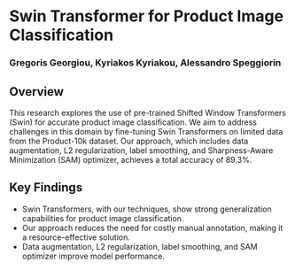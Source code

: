 # Swin Transformer for Product Image Classification
### Gregoris Georgiou, Kyriakos Kyriakou, Alessandro Speggiorin

## Overview

This research explores the use of pre-trained Shifted Window Transformers (Swin) for accurate product image classification. We aim to address challenges in this domain by fine-tuning Swin Transformers on limited data from the Product-10k dataset. Our approach, which includes data augmentation, L2 regularization, label smoothing, and Sharpness-Aware Minimization (SAM) optimizer, achieves a total accuracy of 89.3%.

## Key Findings

- Swin Transformers, with our techniques, show strong generalization capabilities for product image classification.
- Our approach reduces the need for costly manual annotation, making it a resource-effective solution.
- Data augmentation, L2 regularization, label smoothing, and SAM optimizer improve model performance.
